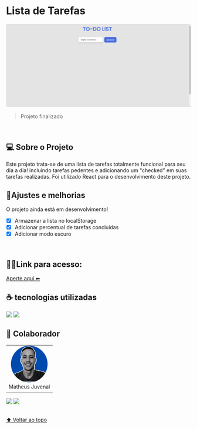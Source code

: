# Lista de Tarefas

<img src="./src/assets/print.gif" alt="Gif do projeto">

> Projeto finalizado 

<br>

## 💻 Sobre o Projeto

Este projeto trata-se de uma lista de tarefas totalmente funcional para seu dia a dia! incluindo tarefas pedentes e adicionando um "checked" em suas tarefas realizadas. Foi utilizado React para o desenvolvimento deste projeto.

## 🔧Ajustes e melhorias
O projeto ainda está em desenvolvimento!

- [X] Armazenar a lista no localStorage
- [X] Adicionar percentual de tarefas concluídas
- [X] Adicionar modo escuro
<br>

## 👨‍💻Link para acesso: 
<a href="https://app-organizer-list.netlify.app/" target="_blank">Aperte aqui ⬅ </a>


## ☕ tecnologias utilizadas

<img src="https://img.shields.io/badge/JavaScript-F7DF1E?style=for-the-badge&logo=javascript&logoColor=black">
<img src="https://img.shields.io/badge/React-20232A?style=for-the-badge&logo=react&logoColor=61DAFB">


<br>

## 💙 Colaborador

<table>
  <tr>
    <td align="center">
      <a href="#">
        <img src="./src/assets/Autor.png" width="100px;" alt="Foto do Matheus Juvenal no GitHub"/><br>
        <sub>
          <a >Matheus Juvenal</a>
        </sub>
      </a>
    </td>
  </tr>
</table>

<div>
 <a href="https://www.linkedin.com/in/matheus-juvenal-de-oliveira-379768237/" target="_blank"><img src="https://img.shields.io/badge/-LinkedIn-%230077B5?style=for-the-badge&logo=linkedin&logoColor=white" target="_blank"></a> 
<a href = "mailto:mathjuveoliveira@gmail.com"><img src="https://img.shields.io/badge/-Gmail-%23333?style=for-the-badge&logo=gmail&logoColor=white" target="_blank"></a>
</div>
<br>


[⬆ Voltar ao topo](#Lista-de-Tarefas)<br>
